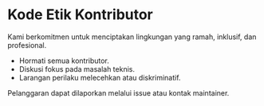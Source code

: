 # Kode Etik Kontributor

Kami berkomitmen untuk menciptakan lingkungan yang ramah, inklusif, dan profesional.
- Hormati semua kontributor.
- Diskusi fokus pada masalah teknis.
- Larangan perilaku melecehkan atau diskriminatif.

Pelanggaran dapat dilaporkan melalui issue atau kontak maintainer.
